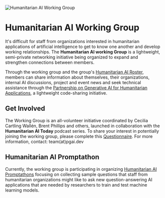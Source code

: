 ![Humanitarian AI Working Group](https://storage.googleapis.com/pgai/HAIWG400px.png)
# Humanitarian AI Working Group

It's difficult for staff from organizations interested in humanitarian applications of artificial intelligence to get to know one another and develop working relationships. The **Humanitarian AI working Group** is a lightweight, semi-private networking initiative being organized to expand and strengthen connections between members.

Through the working group and the group's [Humanitarian AI Roster](https://github.com/Partnership-on-Generative-AI/Working-Group/blob/main/Roster.md), members can share information about themselves, their organizations, internal AI discussions, project and event news and seek technical assistance through the [Partnership on Generative AI for Humanitarian Applications](https://github.com/Partnership-on-Generative-AI/About), a lightweight code-sharing initiative.

## Get Involved

The Working Group is an all-volunteer initiative coordinated by Cecilia Cartling Wallén, Brent Phillips and others, launched in collaboration with the **Humanitarian AI Today** podcast series. To share your interest in potentially joining the working group, please complete this [Questionnaire](https://forms.gle/zX31SHrjgQ8k9rvN8). For more information, contact: team(at)pgai.dev

## Humanitarian AI Promptathon

Currently, the working group is participating in organizing [Humanitarian AI Promptathons](https://github.com/Partnership-on-Generative-AI/Working-Group/blob/main/Promptathon.md) focusing on collecting sample questions that staff from humanitarian organizations might like to ask new question-answering AI applications that are needed by researchers to train and test machine learning models.

